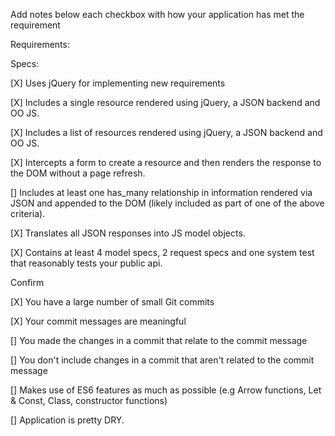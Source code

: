 Add notes below each checkbox with how your application has met the requirement

Requirements:

Specs:

 [X] Uses jQuery for implementing new requirements

 [X] Includes a single resource rendered using jQuery, a JSON backend and OO JS.

 [X] Includes a list of resources rendered using jQuery, a JSON backend and OO JS.

 [X] Intercepts a form to create a resource and then renders the response to the DOM without a page refresh.

 [] Includes at least one has_many relationship in information rendered via JSON and appended to the DOM (likely included as part of one of the above criteria).

 [X] Translates all JSON responses into JS model objects.

 [X] Contains at least 4 model specs, 2 request specs and one system test that reasonably tests your public api.

Confirm

 [X] You have a large number of small Git commits

 [X] Your commit messages are meaningful

 [] You made the changes in a commit that relate to the commit message

 [] You don't include changes in a commit that aren't related to the commit message

 [] Makes use of ES6 features as much as possible (e.g Arrow functions, Let & Const, Class, constructor functions)

 [] Application is pretty DRY.
